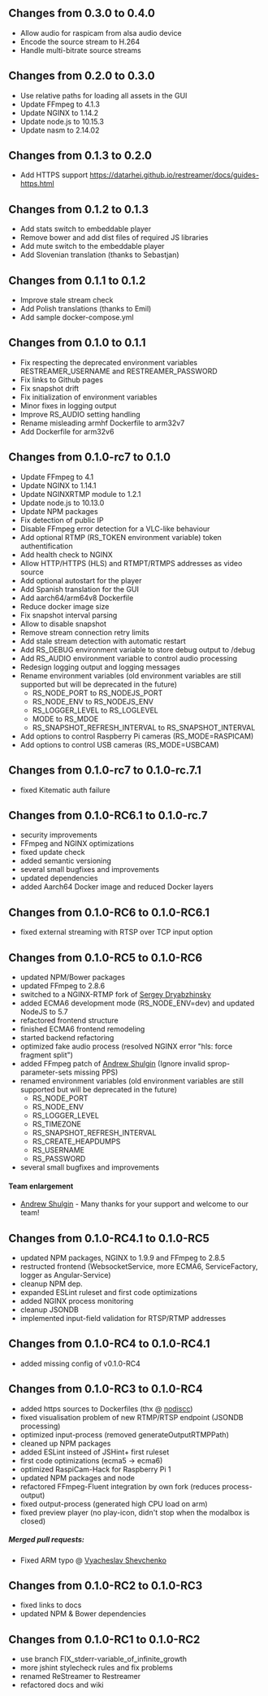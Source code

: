 ## Changes from 0.3.0 to 0.4.0

* Allow audio for raspicam from alsa audio device
* Encode the source stream to H.264
* Handle multi-bitrate source streams

## Changes from 0.2.0 to 0.3.0

* Use relative paths for loading all assets in the GUI
* Update FFmpeg to 4.1.3
* Update NGINX to 1.14.2
* Update node.js to 10.15.3
* Update nasm to 2.14.02

## Changes from 0.1.3 to 0.2.0

* Add HTTPS support
  https://datarhei.github.io/restreamer/docs/guides-https.html

## Changes from 0.1.2 to 0.1.3

* Add stats switch to embeddable player
* Remove bower and add dist files of required JS libraries
* Add mute switch to the embeddable player
* Add Slovenian translation (thanks to Sebastjan)

## Changes from 0.1.1 to 0.1.2

* Improve stale stream check
* Add Polish translations (thanks to Emil)
* Add sample docker-compose.yml

## Changes from 0.1.0 to 0.1.1

* Fix respecting the deprecated environment variables RESTREAMER_USERNAME and RESTREAMER_PASSWORD
* Fix links to Github pages
* Fix snapshot drift
* Fix initialization of environment variables
* Minor fixes in logging output
* Improve RS_AUDIO setting handling
* Rename misleading armhf Dockerfile to arm32v7
* Add Dockerfile for arm32v6

## Changes from 0.1.0-rc7 to 0.1.0

* Update FFmpeg to 4.1
* Update NGINX to 1.14.1
* Update NGINXRTMP module to 1.2.1
* Update node.js to 10.13.0
* Update NPM packages
* Fix detection of public IP
* Disable FFmpeg error detection for a VLC-like behaviour
* Add optional RTMP (RS_TOKEN environment variable) token authentification
* Add health check to NGINX
* Allow HTTP/HTTPS (HLS) and RTMPT/RTMPS addresses as video source
* Add optional autostart for the player
* Add Spanish translation for the GUI
* Add aarch64/arm64v8 Dockerfile
* Reduce docker image size
* Fix snapshot interval parsing
* Allow to disable snapshot
* Remove stream connection retry limits
* Add stale stream detection with automatic restart
* Add RS_DEBUG environment variable to store debug output to /debug
* Add RS_AUDIO environment variable to control audio processing
* Redesign logging output and logging messages
* Rename environment variables (old environment variables are still supported but will be deprecated in the future)
  * RS_NODE_PORT to RS_NODEJS_PORT
  * RS_NODE_ENV to RS_NODEJS_ENV
  * RS_LOGGER_LEVEL to RS_LOGLEVEL
  * MODE to RS_MDOE
  * RS_SNAPSHOT_REFRESH_INTERVAL to RS_SNAPSHOT_INTERVAL
* Add options to control Raspberry Pi cameras (RS_MODE=RASPICAM)
* Add options to control USB cameras (RS_MODE=USBCAM)

## Changes from 0.1.0-rc7 to 0.1.0-rc.7.1

* fixed Kitematic auth failure

## Changes from 0.1.0-RC6.1 to 0.1.0-rc.7

* security improvements
* FFmpeg and NGINX optimizations
* fixed update check
* added semantic versioning 
* several small bugfixes and improvements
* updated dependencies
* added Aarch64 Docker image and reduced Docker layers

## Changes from 0.1.0-RC6 to 0.1.0-RC6.1

* fixed external streaming with RTSP over TCP input option

## Changes from 0.1.0-RC5 to 0.1.0-RC6

* updated NPM/Bower packages
* updated FFmpeg to 2.8.6
* switched to a NGINX-RTMP fork of [Sergey Dryabzhinsky](https://github.com/sergey-dryabzhinsky/nginx-rtmp-module)
* added ECMA6 development mode (RS_NODE_ENV=dev) and updated NodeJS to 5.7
* refactored frontend structure
* finished ECMA6 frontend remodeling
* started backend refactoring
* optimized fake audio process (resolved NGINX error "hls: force fragment split")
* added FFmpeg patch of [Andrew Shulgin](https://github.com/andrew-shulgin) (Ignore invalid sprop-parameter-sets missing PPS)
* renamed environment variables (old environment variables are still supported but will be deprecated in the future)
  * RS_NODE_PORT
  * RS_NODE_ENV
  * RS_LOGGER_LEVEL
  * RS_TIMEZONE
  * RS_SNAPSHOT_REFRESH_INTERVAL
  * RS_CREATE_HEAPDUMPS
  * RS_USERNAME
  * RS_PASSWORD
* several small bugfixes and improvements 

#### Team enlargement

* [Andrew Shulgin](https://github.com/andrew-shulgin) - Many thanks for your support and welcome to our team!

## Changes from 0.1.0-RC4.1 to 0.1.0-RC5

* updated NPM packages, NGINX to 1.9.9 and FFmpeg to 2.8.5
* restructed frontend (WebsocketService, more ECMA6, ServiceFactory, logger as Angular-Service)
* cleanup NPM dep.
* expanded ESLint ruleset and first code optimizations
* added NGINX process monitoring
* cleanup JSONDB
* implemented input-field validation for RTSP/RTMP addresses

## Changes from 0.1.0-RC4 to 0.1.0-RC4.1

* added missing config of v0.1.0-RC4

## Changes from 0.1.0-RC3 to 0.1.0-RC4

* added https sources to Dockerfiles (thx @ [nodiscc](https://github.com/nodiscc))
* fixed visualisation problem of new RTMP/RTSP endpoint (JSONDB processing)
* optimized input-process (removed generateOutputRTMPPath)
* cleaned up NPM packages
* added ESLint insteed of JSHint+ first ruleset
* first code optimizations (ecma5 -> ecma6)
* optimized RaspiCam-Hack for Raspberry Pi 1
* updated NPM packages and node
* refactored FFmpeg-Fluent integration by own fork (reduces process-output)
* fixed output-process (generated high CPU load on arm)
* fixed preview player (no play-icon, didn't stop when the modalbox is closed)

##### Merged pull requests:

* Fixed ARM typo @ [Vyacheslav Shevchenko](https://github.com/bliz937)

## Changes from 0.1.0-RC2 to 0.1.0-RC3

* fixed links to docs
* updated NPM & Bower dependencies

## Changes from 0.1.0-RC1 to 0.1.0-RC2

* use branch FIX_stderr-variable_of_infinite_growth
* more jshint stylecheck rules and fix problems
* renamed ReStreamer to Restreamer
* refactored docs and wiki
